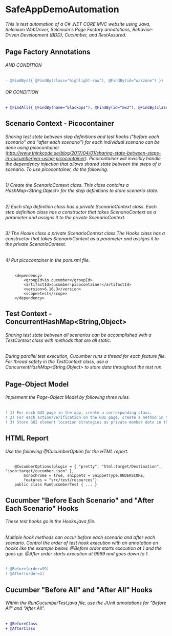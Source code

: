 # SafeAppDemoAutomation
###### This is test automation of a C# .NET CORE MVC website using Java, Selenium WebDriver, Selenium's Page Factory annotations, Behavior-Driven Development (BDD), Cucumber, and RestAssured.
## Page Factory Annotations
###### AND CONDITION
```diff
- @FindBys({ @FindBy(class="highlight-row"), @FindBy(id="warzone") })
```
###### OR CONDITION
```diff
+ @FindAll({ @FindBy(name="blackops"), @FindBy(id="mw3"), @FindBy(className="btn-warning") })
```
## Scenario Context - Picocontainer
###### Sharing test state between step definitions and test hooks ("before each scenario" and "after each scenario") for each individual scenario can be done using picocontainer (http://www.thinkcode.se/blog/2017/04/01/sharing-state-between-steps-in-cucumberjvm-using-picocontainer). Picocontainer will invisibly handle the dependency injection that allows shared state between the steps of a scenario. To use picocontainer, do the following.
###### 1) Create the ScenarioContext class. This class contains a HashMap<String,Object> for the step definitions to store scenario state.
###### 2) Each step definition class has a private ScenarioContext class. Each step definition class has a constructor that takes ScenarioContext as a parameter and assigns it to the private ScenarioContext.
###### 3) The Hooks class a private ScenarioContext class.The Hooks class has a constructor that takes ScenarioContext as a parameter and assigns it to the private ScenarioContext.
###### 4) Put picocontainer in the pom.xml file.
		<dependency>
			<groupId>io.cucumber</groupId>
			<artifactId>cucumber-picocontainer</artifactId>
			<version>6.10.3</version>
			<scope>test</scope>
		</dependency>

## Test Context - ConcurrentHashMap<String,Object>
###### Sharing test state between all scenarios can be accomplished with a TestContext class with methods that are all static.
###### During parallel test execution, Cucumber runs a thread for each feature file. For thread safety in the TestContext class, use a ConcurrentHashMap<String,Object> to store data throughout the test run.

## Page-Object Model
###### Implement the Page-Object Model by following three rules.
```diff
! 1) For each GUI page in the app, create a corresponding class.
! 2) For each action/verification on the GUI page, create a method in the class.
! 3) Store GUI element location strategies as private member data in the class.
```

## HTML Report
###### Use the following @CucumberOption for the HTML report.

		@CucumberOptions(plugin = { "pretty", "html:target/Destination", "json:target/cucumber.json" },
			monochrome = true, snippets = SnippetType.UNDERSCORE,
			features = "src/test/resources")
		public class RunCucumberTest { ... }

## Cucumber "Before Each Scenario" and "After Each Scenario" Hooks
###### These test hooks go in the Hooks.java file.
###### Multiple hook methods can occur before each scenario and after each scenario. Control the order of test hook execution with an annotation on hooks like the example below. @Before order starts execution at 1 and the goes up. @After order starts execution at 9999 and goes down to 1.
```diff
! @Before(order=99)
! @After(order=1)
```
## Cucumber "Before All" and "After All" Hooks
###### Within the RunCucumberTest.java file, use the JUnit annotations for "Before All" and "After All".
```diff
+ @BeforeClass
+ @AfterClass
```
